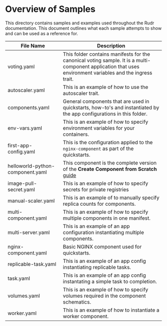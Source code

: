 # Overview of Samples

This directory contains samples and examples used throughout the Rudr documentation. This document outlines what each sample attempts to show and can be used as a reference for. 

| File Name        | Description
|-|-|
| voting.yaml | This folder contains manifests for the canonical voting sample. It is a multi-component application that uses environment variables and the ingress trait. |
| autoscaler.yaml| This is an example of how to use the autoscaler trait. |
| components.yaml| General components that are used in quickstarts, how-to's and instantiated by the app configurations in this folder. |
| env-vars.yaml| This is an example of how to specify environment variables for your containers. |
| first-app-config.yaml| This is the configuration applied to the `nginx-component` as part of the quickstarts. |
| helloworld-python-component.yaml| This component is the complete version of the **Create Component from Scratch** [guide](../docs/how-to/create_component_from_scratch.md) |
| image-pull-secret.yaml| This is an example of how to specify secrets for private registries|
| manual-scaler.yaml| This is an example of to manually specify replica counts for components. |
| multi-component.yaml| This is an example of how to specify multiple components in one manifest. |
| multi-server.yaml| This is an example of an app configuration instantiating multiple components. |
| nginx-component.yaml| Basic NGINX component used for quickstarts. |
| replicable-task.yaml| This is an example of an app config instantiating replicable tasks.|
| task.yaml| This is an example of an app config instantating a simple task to completion. |
| volumes.yaml| This is an example of how to specify volumes required in the component schematics. |
| worker.yaml| This is an example of how to instantiate a worker component. |

